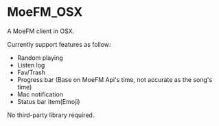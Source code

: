 MoeFM_OSX
=========

A MoeFM client in OSX.

Currently support features as follow:
- Random playing
- Listen log
- Fav/Trash
- Progress bar (Base on MoeFM Api's time, not accurate as the song's time)
- Mac notification
- Status bar item(Emoji)


No third-party library required.

